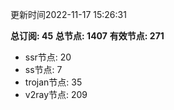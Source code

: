 更新时间2022-11-17 15:26:31

**总订阅: 45**
**总节点: 1407**
**有效节点: 271**
- ssr节点: 20
- ss节点: 7
- trojan节点: 35
- v2ray节点: 209
